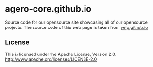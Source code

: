 # agero-core.github.io

Source code for our opensource site showcasing all of our opensource projects. The source code of this web page is taken from [yelp.github.io](https://github.com/Yelp/yelp.github.io)

## License

This is licensed under the Apache License, Version 2.0: http://www.apache.org/licenses/LICENSE-2.0

